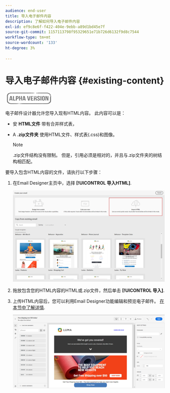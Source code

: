 ```yaml
---
audience: end-user
title: 导入电子邮件内容
description: 了解如何导入电子邮件内容
exl-id: ef9c8e6f-f422-404e-9ebb-a89d1bd45e7f
source-git-commit: 1157113798f95329651e71b726d6132f9d8c7544
workflow-type: tm+mt
source-wordcount: '133'
ht-degree: 3%

---
```


# 导入电子邮件内容 {#existing-content}

![](../assets/do-not-localize/badge.png)

电子邮件设计器允许您导入现有HTML内容。 此内容可以是：

* 安 **HTML文件** 带有合并样式表，
* A **.zip文件夹** 使用HTML文件、样式表(.css)和图像。

   >[!NOTE]
   >
   >.zip文件结构没有限制。 但是，引用必须是相对的，并且与.zip文件夹的树结构相匹配。

要导入包含HTML内容的文件，请执行以下步骤：

1. 在Email Designer主页中，选择 **[!UICONTROL 导入HTML]**.

   ![](assets/import-html_2.png)

1. 拖放包含您的HTML内容的HTML或.zip文件，然后单击 **[!UICONTROL 导入]**.

1. 上传HTML内容后，您可以利用Email Designer功能编辑和预览电子邮件。 [在本节中了解详情](create-email-content.md).

   ![](assets/html-imported.png)